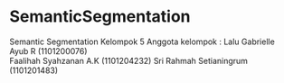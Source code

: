 # SemanticSegmentation
Semantic Segmentation Kelompok 5
Anggota kelompok :
Lalu Gabrielle Ayub R (1101200076)	
Faalihah Syahzanan A.K (1101204232)	
Sri Rahmah Setianingrum (1101201483)	

